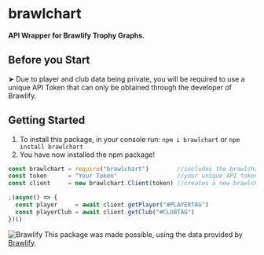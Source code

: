 # brawlchart
**API Wrapper for Brawlify Trophy Graphs.**

## Before you Start
➤ Due to player and club data being private, you will be required to use a unique API Token that can only be obtained through the developer of Brawlify.

## Getting Started
1. To install this package, in your console run: `npm i brawlchart` or `npm install brawlchart`
2. You have now installed the npm package!

```javascript
const brawlchart = require("brawlchart")        //includes the brawlchart module
const token      = "Your Token"                 //your unique API token
const client     = new brawlchart.Client(token) //creates a new brawlchart Client

;(async() => {
  const player     = await client.getPlayer("#PLAYERTAG")
  const playerClub = await client.getClub("#CLUBTAG")
})()
```
![Brawlify](https://cdn.brawlify.com/front/Star.svg) This package was made possible, using the data provided by [Brawlify](https://brawlify.com/).
